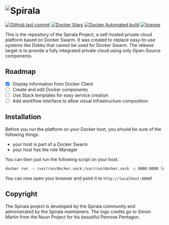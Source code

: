 # ![Spirala](https://user-images.githubusercontent.com/3391295/33789830-b4e396c6-dc7b-11e7-97db-e47d4e22aca6.png)
[![GitHub last commit](https://img.shields.io/github/last-commit/lnsp/spirala.svg?style=flat-square)](https://github.com/lnsp/spirala)
[![Docker Stars](https://img.shields.io/docker/stars/lnsp/spirala.svg?style=flat-square)](https://hub.docker.com/r/lnsp/spirala/)
[![Docker Automated build](https://img.shields.io/docker/automated/lnsp/spirala.svg?style=flat-square)](https://hub.docker.com/r/lnsp/spirala/)
[![license](https://img.shields.io/github/license/lnsp/spirala.svg?style=flat-square)](https://github.com/lnsp/spirala)

This is the repository of the Spirala Project, a self-hosted private cloud platform based on Docker Swarm.
It was created to replace easy-to-use systems like Dokku that cannot be used for Docker Swarm. The release target is to provide
a fully integrated private cloud using only Open-Source components.

## Roadmap
- [x] Display information from Docker Client
- [ ] Create and edit Docker components
- [ ] Use Stack templates for easy service creation
- [ ] Add workflow interface to allow visual infrastructure composition

## Installation
Before you run the platform on your Docker host, you should be sure of the following things.
- your host is part of a Docker Swarm
- your host has the role Manager

You can then just run the following script on your host.
```bash
docker run -v /var/run/docker.sock:/var/run/docker.sock -p 8080:8080 lnsp/spirala /go/bin/spirala -H unix:///var/run/docker.sock
```
You can now open your browser and point it to `http://localhost:8080`!

## Copyright
The Spirala project is developed by the Spirala community and administrated by the Spirala maintainers.
The logo credits go to Simon Martin from the Noun Project for his beautiful Penrose Pentagon.
